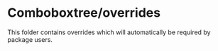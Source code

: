 # Comboboxtree/overrides

This folder contains overrides which will automatically be required by package users.
